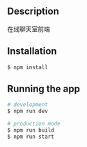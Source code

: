 ## Description

在线聊天室前端

## Installation

```bash
$ npm install
```

## Running the app

```bash
# development
$ npm run dev

# production mode
$ npm run build
$ npm run start
```